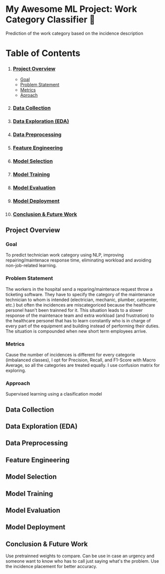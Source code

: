# My Awesome ML Project: Work Category Classifier 🚀
Prediction of the work category based on the incidence description 

# Table of Contents
1. ### [Project Overview](#project-overview)
    - [Goal](#goal)
    - [Problem Statement](#problem-statement)
    - [Metrics](#metrics)
    - [Aproach](#approach)

2. ### [Data Collection](#data-collection)

3. ### [Data Exploration (EDA)](#data-exploration-eda)

4. ### [Data Preprocessing](#data-preprocessing)

5. ### [Feature Engineering](#feature-engineering)

6. ### [Model Selection](#model-selection)

7. ### [Model Training](#model-training)

8. ### [Model Evaluation](#model-evaluation)

9. ### [Model Deployment](#model-deployment)

10. ### [Conclusion & Future Work](#conclusion--future-work)

## Project Overview
### Goal
To predict technician work category using NLP, improving repairing/maintenace response time, eliminating workload and avoiding non-job-related learning.
### Problem Statement
The workers in the hospital send a reparing/maintenace request throw a ticketing software. They have to specify the category of the maintenance technician to whom is intended (electrician, mechanic, plumber, carpenter, etc.) but often the incidences are miscategoriced because the healthcare personel hasn't been trainned for it. This situation leads to a slower response of the maintenace team and extra workload (and frustration) to the healthcare personel that has to learn constantly who is in charge of every part of the equipment and building instead of performing their duties. The situation is compounded when new short term employees arrive.
### Metrics
Cause the number of incidences is different for every categorie (imbalanced classes), I opt for Precision, Recall, and F1-Score with Macro Average, so all the categories are treated equally. I use confusion matrix for exploring.

### Approach
Supervised learning using a clasification model

## Data Collection

## Data Exploration (EDA)

## Data Preprocessing

## Feature Engineering

## Model Selection

## Model Training

## Model Evaluation

## Model Deployment

## Conclusion & Future Work
Use pretrainned weights to compare.
Can be use in case an urgency and someone want to know who has to call just saying what's the problem. Use the incidence placement for better accuracy.